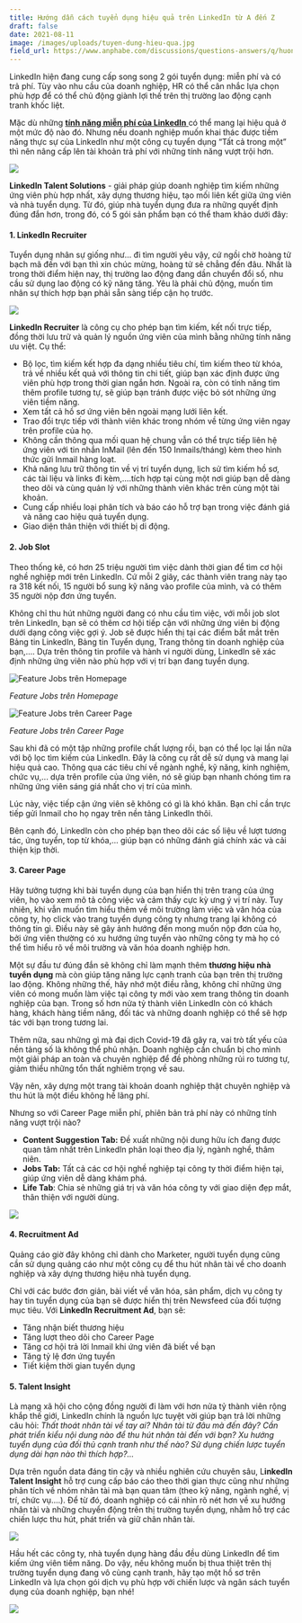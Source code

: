 ```yaml
---
title: Hướng dẫn cách tuyển dụng hiệu quả trên LinkedIn từ A đến Z
draft: false
date: 2021-08-11
image: /images/uploads/tuyen-dung-hieu-qua.jpg
field_url: https://www.anphabe.com/discussions/questions-answers/q/huong-dan-cach-tuyen-dung-hieu-qua-tren-linkedin-tu-den-z-phan-1/31799/answer
---
```

LinkedIn hiện đang cung cấp song song 2 gói tuyển dụng: miễn phí và có trả phí. Tùy vào nhu cầu của doanh nghiệp, HR có thể cân nhắc lựa chọn phù hợp để có thể chủ động giành lợi thế trên thị trường lao động cạnh tranh khốc liệt.

Mặc dù những [**tính năng miễn phí của LinkedIn** ](https://business.anphabe.com/post/2021-05-25-tuy%E1%BB%83n-d%E1%BB%A5ng-kh%C3%B4ng-c%C3%B2n-kh%C3%B3-v%C3%AC-%C4%91%C3%A3-c%C3%B3-linkedin/)có thể mang lại hiệu quả ở một mức độ nào đó. Nhưng nếu doanh nghiệp muốn khai thác được tiềm năng thực sự của LinkedIn như một công cụ tuyển dụng “Tất cả trong một” thì nên nâng cấp lên tài khoản trả phí với những tính năng vượt trội hơn. 

![](/images/uploads/thumb.png)

**LinkedIn Talent Solutions** - giải pháp giúp doanh nghiệp tìm kiếm những ứng viên phù hợp nhất, xây dựng thương hiệu, tạo mối liên kết giữa ứng viên và nhà tuyển dụng. Từ đó, giúp nhà tuyển dụng đưa ra những quyết định đúng đắn hơn, trong đó, có 5 gói sản phẩm bạn có thể tham khảo dưới đây:

#### **1. LinkedIn Recruiter**

Tuyển dụng nhân sự giống như… đi tìm người yêu vậy, cứ ngồi chờ hoàng tử bạch mã đến với bạn thì xin chúc mừng, hoàng tử sẽ chẳng đến đâu. Nhất là trong thời điểm hiện nay, thị trường lao động đang dần chuyển đổi số, nhu cầu sử dụng lao động có kỹ năng tăng. Yêu là phải chủ động, muốn tìm nhân sự thích hợp bạn phải sẵn sàng tiếp cận họ trước.

![](/images/uploads/1.png)

**LinkedIn Recruiter** là công cụ cho phép bạn tìm kiếm, kết nối trực tiếp, đồng thời lưu trữ và quản lý nguồn ứng viên của mình bằng những tính năng ưu việt. Cụ thể:

* Bộ lọc, tìm kiếm kết hợp đa dạng nhiều tiêu chí, tìm kiếm theo từ khóa, trả về nhiều kết quả với thông tin chi tiết, giúp bạn xác định được ứng viên phù hợp trong thời gian ngắn hơn. Ngoài ra, còn có tính năng tìm thêm profile tương tự, sẽ giúp bạn tránh được việc bỏ sót những ứng viên tiềm năng.
* Xem tất cả hồ sơ ứng viên bên ngoài mạng lưới liên kết.
* Trao đổi trực tiếp với thành viên khác trong nhóm về từng ứng viên ngay trên profile của họ.
* Không cần thông qua mối quan hệ chung vẫn có thể trực tiếp liên hệ ứng viên với tin nhắn InMail (lên đến 150 Inmails/tháng) kèm theo hình thức gửi Inmail hàng loạt.
* Khả năng lưu trữ thông tin về vị trí tuyển dụng, lịch sử tìm kiếm hồ sơ, các tài liệu và links đi kèm,….tích hợp tại cùng một nơi giúp bạn dễ dàng theo dõi và cùng quản lý với những thành viên khác trên cùng một tài khoản.
* Cung cấp nhiều loại phân tích và báo cáo hỗ trợ bạn trong việc đánh giá và nâng cao hiệu quả tuyển dụng.
* Giao diện thân thiện với thiết bị di động.

#### **2. Job Slot**

Theo thống kê, có hơn 25 triệu người tìm việc dành thời gian để tìm cơ hội nghề nghiệp mới trên LinkedIn. Cứ mỗi 2 giây, các thành viên trang này tạo ra 318 kết nối, 15 người bổ sung kỹ năng vào profile của mình, và có thêm 35 người nộp đơn ứng tuyển. 

Không chỉ thu hút những người đang có nhu cầu tìm việc, với mỗi job slot trên LinkedIn, bạn sẽ có thêm cơ hội tiếp cận với những ứng viên bị động dưới dạng công việc gợi ý. Job sẽ được hiển thị tại các điểm bắt mắt trên Bảng tin LinkedIn, Bảng tin Tuyển dụng, Trang thông tin doanh nghiệp của bạn,.... Dựa trên thông tin profile và hành vi người dùng, LinkedIn sẽ xác định những ứng viên nào phù hợp với vị trí bạn đang tuyển dụng. 

![](/images/uploads/2.png "Feature Jobs trên Homepage")

*Feature Jobs trên Homepage*

![](/images/uploads/3.png "Feature Jobs trên Career Page")

*Feature Jobs trên Career Page*

Sau khi đã có một tập những profile chất lượng rồi, bạn có thể lọc lại lần nữa với bộ lọc tìm kiếm của LinkedIn. Đây là công cụ rất dễ sử dụng và mang lại hiệu quả cao. Thông qua các tiêu chí về ngành nghề, kỹ năng, kinh nghiệm, chức vụ,... dựa trên profile của ứng viên, nó sẽ giúp bạn nhanh chóng tìm ra những ứng viên sáng giá nhất cho vị trí của mình. 

Lúc này, việc tiếp cận ứng viên sẽ không có gì là khó khăn. Bạn chỉ cần trực tiếp gửi Inmail cho họ ngay trên nền tảng LinkedIn thôi. 

Bên cạnh đó, LinkedIn còn cho phép bạn theo dõi các số liệu về lượt tương tác, ứng tuyển, top từ khóa,... giúp bạn có những đánh giá chính xác và cải thiện kịp thời.

#### **3. Career Page**

Hãy tưởng tượng khi bài tuyển dụng của bạn hiển thị trên trang của ứng viên, họ vào xem mô tả công việc và cảm thấy cực kỳ ưng ý vị trí này. Tuy nhiên, khi vẫn muốn tìm hiểu thêm về môi trường làm việc và văn hóa của công ty, họ click vào trang tuyển dụng công ty nhưng trang lại không có thông tin gì. Điều này sẽ gây ảnh hướng đến mong muốn nộp đơn của họ, bởi ứng viên thường có xu hướng ứng tuyển vào những công ty mà họ có thể tìm hiểu rõ về môi trường và văn hóa doanh nghiệp hơn.

Một sự đầu tư đúng đắn sẽ không chỉ làm mạnh thêm **thương hiệu nhà tuyển dụng** mà còn giúp tăng năng lực cạnh tranh của bạn trên thị trường lao động. Không những thế, hãy nhớ một điều rằng, không chỉ những ứng viên có mong muốn làm việc tại công ty mới vào xem trang thông tin doanh nghiệp của bạn. Trong số hơn nửa tỷ thành viên LinkedIn còn có khách hàng, khách hàng tiềm năng, đối tác và những doanh nghiệp có thể sẽ hợp tác với bạn trong tương lai. 

Thêm nữa, sau những gì mà đại dịch Covid-19 đã gây ra, vai trò tất yếu của nền tảng số là không thể phủ nhận. Doanh nghiệp cần chuẩn bị cho mình một giải pháp an toàn và chuyên nghiệp để đề phòng những rủi ro tương tự, giảm thiểu những tổn thất nghiêm trọng về sau. 

Vậy nên, xây dựng một trang tài khoản doanh nghiệp thật chuyên nghiệp và thu hút là một điều không hề lãng phí. 

Nhưng so với Career Page miễn phí, phiên bản trả phí này có những tính năng vượt trội nào?

* **Content Suggestion Tab:** Đề xuất những nội dung hữu ích đang được quan tâm nhất trên LinkedIn phân loại theo địa lý, ngành nghề, thâm niên. 
* **Jobs Tab:** Tất cả các cơ hội nghề nghiệp tại công ty thời điểm hiện tại, giúp ứng viên dễ dàng khám phá. 
* **Life Tab**: Chia sẻ những giá trị và văn hóa công ty với giao diện đẹp mắt, thân thiện với người dùng.

![](/images/uploads/4.gif)

#### **4. Recruitment Ad**

Quảng cáo giờ đây không chỉ dành cho Marketer, người tuyển dụng cũng cần sử dụng quảng cáo như một công cụ để thu hút nhân tài về cho doanh nghiệp và xây dựng thương hiệu nhà tuyển dụng. 

Chỉ với các bước đơn giản, bài viết về văn hóa, sản phẩm, dịch vụ công ty hay tin tuyển dụng của bạn sẽ được hiển thị trên Newsfeed của đối tượng mục tiêu. Với **LinkedIn Recruitment Ad**, bạn sẽ:

* Tăng nhận biết thương hiệu 
* Tăng lượt theo dõi cho Career Page 
* Tăng cơ hội trả lời Inmail khi ứng viên đã biết về bạn 
* Tăng tỷ lệ đơn ứng tuyển 
* Tiết kiệm thời gian tuyển dụng

#### **5. Talent Insight**

Là mạng xã hội cho cộng đồng người đi làm với hơn nửa tỷ thành viên rộng khắp thế giới, LinkedIn chính là nguồn lực tuyệt vời giúp bạn trả lời những câu hỏi: *Thất thoát nhân tài về tay ai? Nhân tài từ đâu mà đến đây? Cần phát triển kiểu nội dung nào để thu hút nhân tài đến với bạn? Xu hướng tuyển dụng của đối thủ cạnh tranh như thế nào? Sử dụng chiến lược tuyển dụng dài hạn nào thì thích hợp?...* 

Dựa trên nguồn data đáng tin cậy và nhiều nghiên cứu chuyên sâu, L**inkedIn Talent Insight** hỗ trợ cung cấp báo cáo theo thời gian thực cũng như những phân tích về nhóm nhân tài mà bạn quan tâm (theo kỹ năng, ngành nghề, vị trí, chức vụ….). Để từ đó, doanh nghiệp có cái nhìn rõ nét hơn về xu hướng nhân tài và những chuyển động trên thị trường tuyển dụng, nhằm hỗ trợ các chiến lược thu hút, phát triển và giữ chân nhân tài.

![](/images/uploads/5.png)

Hầu hết các công ty, nhà tuyển dụng hàng đầu đều dùng LinkedIn để tìm kiếm ứng viên tiềm năng. Do vậy, nếu không muốn bị thua thiệt trên thị trường tuyển dụng đang vô cùng cạnh tranh, hãy tạo một hồ sơ trên LinkedIn và lựa chọn gói dịch vụ phù hợp với chiến lược và ngân sách tuyển dụng của doanh nghiệp, bạn nhé!

![](/images/uploads/info_linkedin.png)